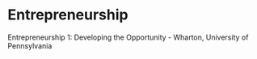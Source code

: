 # Entrepreneurship
Entrepreneurship 1: Developing the Opportunity - Wharton, University of Pennsylvania
